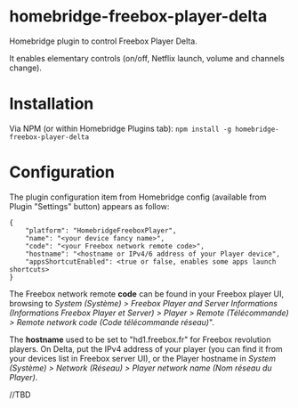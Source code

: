 # homebridge-freebox-player-delta
Homebridge plugin to control Freebox Player Delta.

It enables elementary controls (on/off, Netflix launch, volume and channels change).

# Installation
Via NPM (or within Homebridge Plugins tab): `npm install -g homebridge-freebox-player-delta`

# Configuration

The plugin configuration item from Homebridge config (available from Plugin "Settings" button) appears as follow:
```
{
    "platform": "HomebridgeFreeboxPlayer",
    "name": "<your device fancy name>",
    "code": "<your Freebox network remote code>",
    "hostname": "<hostname or IPv4/6 address of your Player device",
    "appsShortcutEnabled": <true or false, enables some apps launch shortcuts>
}
```

The Freebox network remote **code** can be found in your Freebox player UI, browsing to _System (Système) > Freebox Player and Server Informations (Informations Freebox Player et Server) >  Player > Remote (Télécommande) > Remote network code (Code télécommande réseau)_".

The **hostname** used to be set to "hd1.freebox.fr" for Freebox revolution players. On Delta, put the IPv4 address of your player (you can find it from your devices list in Freebox server UI), or the Player hostname in _System (Système) > Network (Réseau) > Player network name (Nom réseau du Player)_.

//TBD

